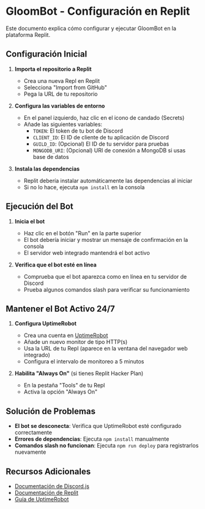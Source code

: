# GloomBot - Configuración en Replit

Este documento explica cómo configurar y ejecutar GloomBot en la plataforma Replit.

## Configuración Inicial

1. **Importa el repositorio a Replit**
   - Crea una nueva Repl en Replit
   - Selecciona "Import from GitHub"
   - Pega la URL de tu repositorio

2. **Configura las variables de entorno**
   - En el panel izquierdo, haz clic en el icono de candado (Secrets)
   - Añade las siguientes variables:
     - `TOKEN`: El token de tu bot de Discord
     - `CLIENT_ID`: El ID de cliente de tu aplicación de Discord
     - `GUILD_ID`: (Opcional) El ID de tu servidor para pruebas
     - `MONGODB_URI`: (Opcional) URI de conexión a MongoDB si usas base de datos

3. **Instala las dependencias**
   - Replit debería instalar automáticamente las dependencias al iniciar
   - Si no lo hace, ejecuta `npm install` en la consola

## Ejecución del Bot

1. **Inicia el bot**
   - Haz clic en el botón "Run" en la parte superior
   - El bot debería iniciar y mostrar un mensaje de confirmación en la consola
   - El servidor web integrado mantendrá el bot activo

2. **Verifica que el bot esté en línea**
   - Comprueba que el bot aparezca como en línea en tu servidor de Discord
   - Prueba algunos comandos slash para verificar su funcionamiento

## Mantener el Bot Activo 24/7

1. **Configura UptimeRobot**
   - Crea una cuenta en [UptimeRobot](https://uptimerobot.com/)
   - Añade un nuevo monitor de tipo HTTP(s)
   - Usa la URL de tu Repl (aparece en la ventana del navegador web integrado)
   - Configura el intervalo de monitoreo a 5 minutos

2. **Habilita "Always On"** (si tienes Replit Hacker Plan)
   - En la pestaña "Tools" de tu Repl
   - Activa la opción "Always On"

## Solución de Problemas

- **El bot se desconecta**: Verifica que UptimeRobot esté configurado correctamente
- **Errores de dependencias**: Ejecuta `npm install` manualmente
- **Comandos slash no funcionan**: Ejecuta `npm run deploy` para registrarlos nuevamente

## Recursos Adicionales

- [Documentación de Discord.js](https://discord.js.org/)
- [Documentación de Replit](https://docs.replit.com/)
- [Guía de UptimeRobot](https://uptimerobot.com/help/)